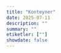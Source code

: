 ```yaml
---
title: "Konteyner"
date: 2025-07-11
description: ""
summary: ""
etiketler: [""]
showdate: false
---
```

